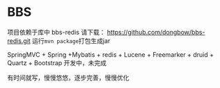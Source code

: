 ﻿# BBS

项目依赖于库中 bbs-redis 请下载： https://github.com/dongbow/bbs-redis.git
运行`mvn package`打包生成jar

SpringMVC + Spring +Mybatis + redis + Lucene + Freemarker + druid + Quartz + Bootstrap 开发中，未完成

有时间就写，慢慢悠悠，逐步完善，慢慢优化

